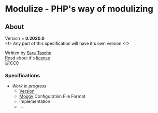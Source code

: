 # Modulize - PHP's way of modulizing
## About
Version = **0.2020.0** \
<!> Any part of this specification will have it's own version <!>

Written by [Sara Tasche](https://github.com/sa-tasche) \
Read about it's [license](LICENSE) \
![CC0](https://licensebuttons.net/p/zero/1.0/80x15.png)

### Specifications
- *Work in progress*
  - [Version](about_version.md)
  - [Moggy](moggy.md) Configuration File Format
  - Implementation
  - ...
